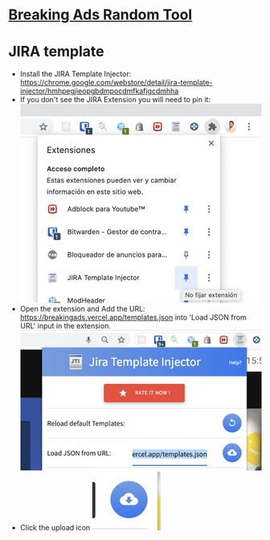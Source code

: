 # [Breaking Ads Random Tool](https://breakingads.vercel.app/)


# JIRA template

- Install the JIRA Template Injector: https://chrome.google.com/webstore/detail/jira-template-injector/hmhpegjieopgbdmpocdmfkafjgcdmhha
- If you don't see the JIRA Extension you will need to pin it:
![./public/3.png](./public/3.png)
- Open the extension and Add the URL: https://breakingads.vercel.app/templates.json into 'Load JSON from URL' input in the extension.
![./public/1.png](./public/1.png)
- Click the upload icon ![./public/2.png](./public/2.png)

